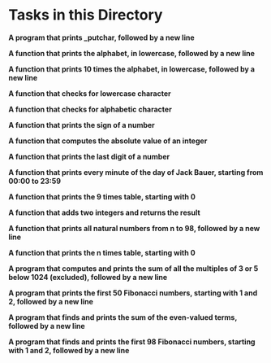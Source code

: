 # **Tasks in this Directory**

**A program that prints _putchar, followed by a new line**

**A function that prints the alphabet, in lowercase, followed by a new line**

**A function that prints 10 times the alphabet, in lowercase, followed by a new line**

**A function that checks for lowercase character**

**A function that checks for alphabetic character**

**A function that prints the sign of a number**

**A function that computes the absolute value of an integer**

**A function that prints the last digit of a number**

**A function that prints every minute of the day of Jack Bauer, starting from 00:00 to 23:59**

**A function that prints the 9 times table, starting with 0**

**A function that adds two integers and returns the result**

**A function that prints all natural numbers from n to 98, followed by a new line**

**A function that prints the n times table, starting with 0**

**A program that computes and prints the sum of all the multiples of 3 or 5 below 1024 (excluded), followed by a new line**

**A program that prints the first 50 Fibonacci numbers, starting with 1 and 2, followed by a new line**

**A program that finds and prints the sum of the even-valued terms, followed by a new line**

**A program that finds and prints the first 98 Fibonacci numbers, starting with 1 and 2, followed by a new line**

